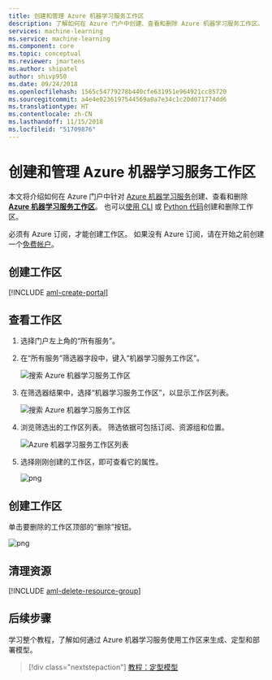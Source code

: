```yaml
---
title: 创建和管理 Azure 机器学习服务工作区
description: 了解如何在 Azure 门户中创建、查看和删除 Azure 机器学习服务工作区。
services: machine-learning
ms.service: machine-learning
ms.component: core
ms.topic: conceptual
ms.reviewer: jmartens
ms.author: shipatel
author: shivp950
ms.date: 09/24/2018
ms.openlocfilehash: 1565c54779278b440cfe631951e964921cc85720
ms.sourcegitcommit: a4e4e0236197544569a0a7e34c1c20d071774dd6
ms.translationtype: HT
ms.contentlocale: zh-CN
ms.lasthandoff: 11/15/2018
ms.locfileid: "51709876"
---
```

# <a name="create-and-manage-azure-machine-learning-service-workspaces"></a>创建和管理 Azure 机器学习服务工作区

本文将介绍如何在 Azure 门户中针对 [Azure 机器学习服务](overview-what-is-azure-ml.md)创建、查看和删除 [**Azure 机器学习服务工作区**](concept-azure-machine-learning-architecture.md#workspace)。  也可以[使用 CLI](reference-azure-machine-learning-cli.md) 或 [Python 代码](https://aka.ms/aml-sdk)创建和删除工作区。

必须有 Azure 订阅，才能创建工作区。 如果没有 Azure 订阅，请在开始之前创建一个[免费帐户](https://aka.ms/AMLfree)。

## <a name="create-a-workspace"></a>创建工作区 

[!INCLUDE [aml-create-portal](../../../includes/aml-create-in-portal.md)]

## <a name="view-a-workspace"></a>查看工作区

1. 选择门户左上角的“所有服务”。 

1. 在“所有服务”筛选器字段中，键入“机器学习服务工作区”。  

   ![搜索 Azure 机器学习服务工作区](media/how-to-manage-workspace/allservices-search1.png)

1. 在筛选器结果中，选择“机器学习服务工作区”，以显示工作区列表。 

   ![搜索 Azure 机器学习服务工作区](media/how-to-manage-workspace/allservices-search.PNG)

1. 浏览筛选出的工作区列表。 筛选依据可包括订阅、资源组和位置。  

   ![Azure 机器学习服务工作区列表](media/how-to-manage-workspace/allservices_view_workspace.PNG)

1. 选择刚刚创建的工作区，即可查看它的属性。

   ![png](media/how-to-manage-workspace/allservices_view_workspace_full.PNG)

## <a name="delete-a-workspace"></a>创建工作区

单击要删除的工作区顶部的“删除”按钮。

  ![png](media/how-to-manage-workspace/delete-workspace.png)


## <a name="clean-up-resources"></a>清理资源 

[!INCLUDE [aml-delete-resource-group](../../../includes/aml-delete-resource-group.md)]

## <a name="next-steps"></a>后续步骤

学习整个教程，了解如何通过 Azure 机器学习服务使用工作区来生成、定型和部署模型。

> [!div class="nextstepaction"]
> [教程：定型模型](tutorial-train-models-with-aml.md)
